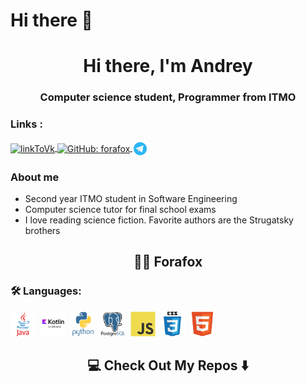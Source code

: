 # Hi there 👋

<div id="header" align="center">
 <h1>Hi there, I'm Andrey</h1>
 <h3>Computer science student, Programmer from ITMO</h3>
</div>

### Links : <span align="center">
<a href="https://vk.com/karapyzika">
 <img align="center" src="https://raw.githubusercontent.com/rahuldkjain/github-profile-readme-generator/master/src/images/icons/Social/vk.svg" alt="linkToVk" height="25" widht="20"/>
</a>
<a href="https://github.com/forafox">
 <img align="center" src="https://raw.githubusercontent.com/rahuldkjain/github-profile-readme-generator/master/src/images/icons/Social/github.svg" alt="GitHub: forafox" height="25" widht="20"/>
</a>
<a href="https://t.me/forafox">
 <img align="center" src="https://raw.githubusercontent.com/AliSawari/github-profile-readme-generator/master/src/images/icons/Social/telegram.svg" alt="Telegram: forafox" height="25" widht="20" />
 </a>
 
### About me
- Second year ITMO student in Software Engineering
- Computer science tutor for final school exams 
- I love reading science fiction. Favorite authors are the Strugatsky brothers
<h2 align="center"> 👨‍💻 Forafox</h2>

### :hammer_and_wrench: Languages:
<div>
 <img src="https://github.com/devicons/devicon/blob/master/icons/java/java-original-wordmark.svg" title="Java" alt="Java" width="40" height="40" />&nbsp
 <img src="https://github.com/devicons/devicon/blob/master/icons/kotlin/kotlin-original-wordmark.svg" title="Kotlin" alt="Kotlin" width="40" height="40"/>&nbsp
 <img src="https://github.com/devicons/devicon/blob/master/icons/python/python-original-wordmark.svg" title="Python" alt="Python" width="40" height="40"/>&nbsp
 <img src="https://github.com/devicons/devicon/blob/master/icons/postgresql/postgresql-original-wordmark.svg" title="Postgresql" alt="Postgresql" width="40" height="40"/>&nbsp
 <img src="https://github.com/devicons/devicon/blob/master/icons/javascript/javascript-original.svg" title="JavaScript" alt="JavaScript" width="40" height="40" />&nbsp
 <img src="https://github.com/devicons/devicon/blob/master/icons/css3/css3-original-wordmark.svg" title="CSS3" alt="CSS3" width="40" height="40"/>&nbsp
 <img src="https://github.com/devicons/devicon/blob/master/icons/html5/html5-original.svg" title="HTML5" alt="HTML5" width="40" height="40"/>
</div>
<h2  align="center">💻 Check Out My Repos ⬇️ </h2>
